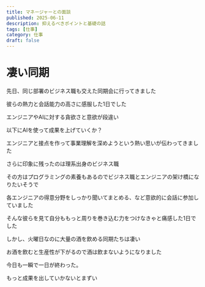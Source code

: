 ```yaml
---
title: マネージャーとの面談
published: 2025-06-11
description: 抑えるべきポイントと基礎の話
tags: [仕事]
category: 仕事
draft: false
---
```


# 凄い同期

先日、同じ部署のビジネス職も交えた同期会に行ってきました

彼らの熱力と会話能力の高さに感服した1日でした

エンジニアやAIに対する貪欲さと意欲が段違い

以下にAIを使って成果を上げていくか？

エンジニアと接点を作って事業理解を深めようという熱い思いが伝わってきました

さらに印象に残ったのは理系出身のビジネス職

その方はプログラミングの素養もあるのでビジネス職とエンジニアの架け橋になりたいそうで

各エンジニアの得意分野をしっかり聞いてまとめる、など意欲的に会話に参加していました

そんな彼らを見て自分ももっと周りを巻き込む力をつけなきゃと痛感した1日でした

しかし、火曜日なのに大量の酒を飲める同期たちは凄い

お酒を飲むと生産性が下がるので酒は飲まないようになりました

今日も一瞬で一日が終わった。

もっと成果を出していかないとまずい

